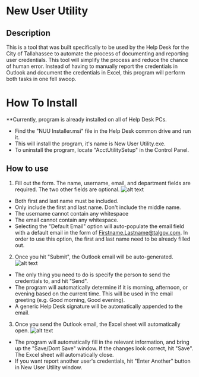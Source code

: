 # New User Utility

## Description
This is a tool that was built specifically to be used by the Help Desk for the City of Tallahassee to automate the process of documenting and reporting user credentials. This tool will simplify the process and reduce the chance of human error. Instead of having to manually report the credentials in Outlook and document the credentials in Excel, this program will perform both tasks in one fell swoop.  

# How To Install
**Currently, program is already installed on all of Help Desk PCs.
- Find the "NUU Installer.msi" file in the Help Desk common drive and run it. 
- This will install the program, it's name is New User Utility.exe. 
- To uninstall the program, locate "AcctUtilitySetup" in the Control Panel.  

## How to use
1. Fill out the form. The name, username, email, and department fields are required. The two other fields are optional.
![alt text](https://i.imgur.com/knrAcKw.png)
- Both first and last name must be included.  
- Only include the first and last name. Don't include the middle name.
- The username cannot contain any whitespace
- The email cannot contain any whitespace.
- Selecting the "Default Email" option will auto-populate the email field with a default email in the form of 
Firstname.Lastname@talgov.com. In order to use this option, the first and last name need to be already filled out. 
2. Once you hit "Submit", the Outlook email will be auto-generated. 
![alt text](https://i.imgur.com/l0nKF7V.png)
- The only thing you need to do is specify the person to send the credentials to, and hit "Send". 
- The program will automatically determine if it is morning, afternoon, or evening based on the current time. This will be used in the email greeting (e.g. Good morning, Good evening). 
- A generic Help Desk signature will be automatically appended to the email.
3. Once you send the Outlook email, the Excel sheet will automatically open.
![alt text](https://i.imgur.com/waQWyMv.png)
- The program will automatically fill in the relevant information, and bring up the "Save/Dont Save" window. If the changes look correct, hit "Save". The Excel sheet will automatically close.
- If you want report another user's credentials, hit "Enter Another" button in New User Utility window.
